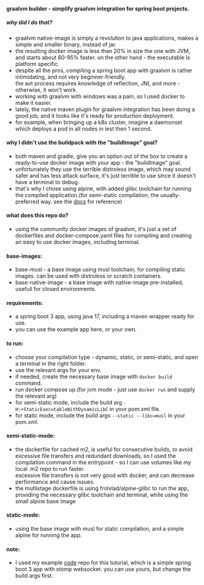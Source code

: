 #### graalvm builder - simplify graalvm integration for spring boot projects. 
##### why did I do that?
- graalvm native-image is simply a revolution to java applications, makes a simple and smaller binary, instead of jar. 
- the resulting docker image is less than 20% in size the one with JVM, and starts about 80-95% faster. on the other hand - the executable is platform specific.
- despite all the pros, compiling a spring boot app with graalvm is rather intimidating, and not very beginner-friendly. </br>
the aot process requires knowledge of reflection, JNI, and more - otherwise, it won't work. 
- working with graalvm with windows was a pain, so I used docker to make it easier.
- lately, the native maven plugin for graalvm integration has been doing a good job, and it looks like it's ready for production deployment.
- for example, when bringing up a k8s cluster, imagine a daemonset which deploys a pod in all nodes in lest then 1 second. 
#### why I didn't use the buildpack with the "buildImage" goal?
- both maven and gradle, give you an option out of the box to create a ready-to-use docker image with your app - the "buildImage" goal.
- unfortunately they use the terrible distroless image, which may sound safer and has less attack surface, it's just terrible to use since it doesn't have a terminal to debug. 
- that's why I chose using alpine, with added glibc toolchain for running the compiled application.(for semi-static compilation, the usually-preferred way. see the [docs](https://www.graalvm.org/latest/reference-manual/native-image/guides/build-static-executables/) for reference)
#### what does this repo do?
- using the community docker images of graalvm, it's just a set of dockerfiles and docker-compose.yaml files for compiling and creating an easy to use docker images, including terminal.

#### base-images:
- base-musl - a base image using musl toolchain, for compiling static images. can be used with distroless or scratch containers.
- base-native-image - a base image with native-image pre-installed, usefull for closed environments.

#### requirements: 
- a spring boot 3 app, using java 17, including a maven wrapper ready for use.
- you can use the example app here, or your own.

#### to run: 
- choose your compilation type - dynamic, static, or semi-static, and open a terminal in the right folder.
- use the relevant args for your env.
- if needed, create the necessary base image with `docker build` command.
- run docker compose up.(for jvm mode - just use `docker run` and supply the relevant arg)
- for semi-static mode, include the build arg `-H:+StaticExecutableWithDynamicLibC` in your pom.xml file. 
- for static mode, include the build args `--static --libc=musl` in your pom.xml.

#### semi-static-mode:
- the dockerfile for cached m2, is useful for consecutive builds, to avoid excessive file transfers and redundant downloads, so I used the compilation command in the entrypoint - so I can use volumes like my local .m2 repo to run faster. </br> excessive file transfers is not very good with docker, and can decrease performance and cause issues.
- the multistage dockerfile is using frolvlad/alpine-glibc to run the app, providing the necessary glibc toolchain and terminal, while using the small alpine base image

#### static-mode:
- using the base image with musl for static compilation, and a simple alpine for running the app.

#### note:
- I used my example [code](https://github.com/benayat/spring-boot-stomp-native) repo for this tutorial, which is a simple spring boot 3 app with stomp websocket. you can use yours, but change the build args first. 